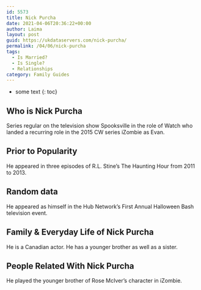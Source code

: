 ```yaml
---
id: 5573
title: Nick Purcha
date: 2021-04-06T20:36:22+00:00
author: Laima
layout: post
guid: https://ukdataservers.com/nick-purcha/
permalink: /04/06/nick-purcha
tags:
  - Is Married?
  - Is Single?
  - Relationships
category: Family Guides
---
```


* some text
{: toc}


## Who is Nick Purcha
                  
                  
                  
Series regular on the television show Spooksville in the role of Watch who landed a recurring role in the 2015 CW series iZombie as Evan.
                  
              
            
              
            
                
                
                
## Prior to Popularity
                  
                  
                  
He appeared in three episodes of R.L. Stine&#8217;s The Haunting Hour from 2011 to 2013.
                  
              
            
              
            
                
                
                
## Random data
                  
                  
                  
He appeared as himself in the Hub Network&#8217;s First Annual Halloween Bash television event.
                  
              
            
              
            
                
                
                
## Family & Everyday Life of Nick Purcha
                  
                  
                  
He is a Canadian actor. He has a younger brother as well as a sister.
                  
              
            
              
            
                
                
                
## People Related With Nick Purcha
                  
                  
                  
He played the younger brother of Rose McIver&#8217;s character in iZombie.
                  
              
            
              
            
                
              
            
              
              
            
            
              
            
          
          
          